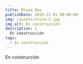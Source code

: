 ```yaml
---
title: Bloom Box
publishDate: 2019-12-01 00:00:00
img: /assets/stock-2.jpg
img_alt: En construcción
description: |
  En construcción
tags:
  - En construcción
---
```


En construcción
